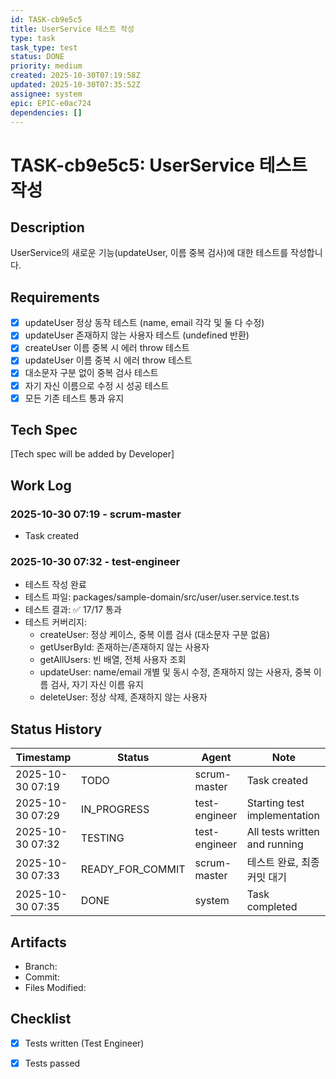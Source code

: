 ```yaml
---
id: TASK-cb9e5c5
title: UserService 테스트 작성
type: task
task_type: test
status: DONE
priority: medium
created: 2025-10-30T07:19:58Z
updated: 2025-10-30T07:35:52Z
assignee: system
epic: EPIC-e0ac724
dependencies: []
---
```


# TASK-cb9e5c5: UserService 테스트 작성

## Description

UserService의 새로운 기능(updateUser, 이름 중복 검사)에 대한 테스트를 작성합니다.

## Requirements

- [x] updateUser 정상 동작 테스트 (name, email 각각 및 둘 다 수정)
- [x] updateUser 존재하지 않는 사용자 테스트 (undefined 반환)
- [x] createUser 이름 중복 시 에러 throw 테스트
- [x] updateUser 이름 중복 시 에러 throw 테스트
- [x] 대소문자 구분 없이 중복 검사 테스트
- [x] 자기 자신 이름으로 수정 시 성공 테스트
- [x] 모든 기존 테스트 통과 유지

## Tech Spec

[Tech spec will be added by Developer]

## Work Log

### 2025-10-30 07:19 - scrum-master
- Task created

### 2025-10-30 07:32 - test-engineer
- 테스트 작성 완료
- 테스트 파일: packages/sample-domain/src/user/user.service.test.ts
- 테스트 결과: ✅ 17/17 통과
- 테스트 커버리지:
  - createUser: 정상 케이스, 중복 이름 검사 (대소문자 구분 없음)
  - getUserById: 존재하는/존재하지 않는 사용자
  - getAllUsers: 빈 배열, 전체 사용자 조회
  - updateUser: name/email 개별 및 동시 수정, 존재하지 않는 사용자, 중복 이름 검사, 자기 자신 이름 유지
  - deleteUser: 정상 삭제, 존재하지 않는 사용자

## Status History

| Timestamp | Status | Agent | Note |
|-----------|--------|-------|------|
| 2025-10-30 07:19 | TODO | scrum-master | Task created |
| 2025-10-30 07:29 | IN_PROGRESS | test-engineer | Starting test implementation |
| 2025-10-30 07:32 | TESTING | test-engineer | All tests written and running |
| 2025-10-30 07:33 | READY_FOR_COMMIT | scrum-master | 테스트 완료, 최종 커밋 대기 |
| 2025-10-30 07:35 | DONE | system | Task completed |

## Artifacts

- Branch:
- Commit:
- Files Modified:

## Checklist

- [x] Tests written (Test Engineer)
- [x] Tests passed


